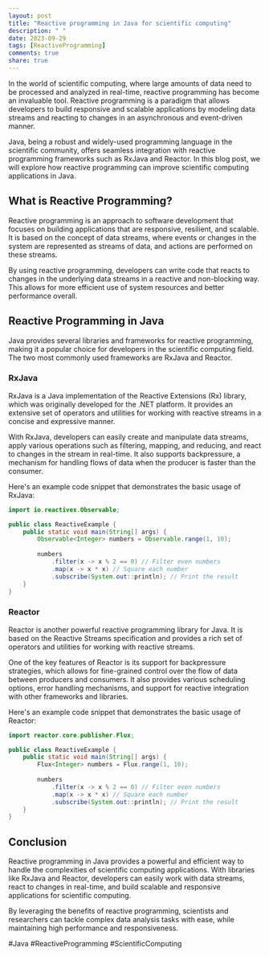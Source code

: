 ```yaml
---
layout: post
title: "Reactive programming in Java for scientific computing"
description: " "
date: 2023-09-29
tags: [ReactiveProgramming]
comments: true
share: true
---
```


In the world of scientific computing, where large amounts of data need to be processed and analyzed in real-time, reactive programming has become an invaluable tool. Reactive programming is a paradigm that allows developers to build responsive and scalable applications by modeling data streams and reacting to changes in an asynchronous and event-driven manner.

Java, being a robust and widely-used programming language in the scientific community, offers seamless integration with reactive programming frameworks such as RxJava and Reactor. In this blog post, we will explore how reactive programming can improve scientific computing applications in Java.

## What is Reactive Programming?

Reactive programming is an approach to software development that focuses on building applications that are responsive, resilient, and scalable. It is based on the concept of data streams, where events or changes in the system are represented as streams of data, and actions are performed on these streams.

By using reactive programming, developers can write code that reacts to changes in the underlying data streams in a reactive and non-blocking way. This allows for more efficient use of system resources and better performance overall.

## Reactive Programming in Java

Java provides several libraries and frameworks for reactive programming, making it a popular choice for developers in the scientific computing field. The two most commonly used frameworks are RxJava and Reactor.

### RxJava

RxJava is a Java implementation of the Reactive Extensions (Rx) library, which was originally developed for the .NET platform. It provides an extensive set of operators and utilities for working with reactive streams in a concise and expressive manner.

With RxJava, developers can easily create and manipulate data streams, apply various operations such as filtering, mapping, and reducing, and react to changes in the stream in real-time. It also supports backpressure, a mechanism for handling flows of data when the producer is faster than the consumer.

Here's an example code snippet that demonstrates the basic usage of RxJava:

```java
import io.reactivex.Observable;

public class ReactiveExample {
    public static void main(String[] args) {
        Observable<Integer> numbers = Observable.range(1, 10);
        
        numbers
            .filter(x -> x % 2 == 0) // Filter even numbers
            .map(x -> x * x) // Square each number
            .subscribe(System.out::println); // Print the result
    }
}
```

### Reactor

Reactor is another powerful reactive programming library for Java. It is based on the Reactive Streams specification and provides a rich set of operators and utilities for working with reactive streams.

One of the key features of Reactor is its support for backpressure strategies, which allows for fine-grained control over the flow of data between producers and consumers. It also provides various scheduling options, error handling mechanisms, and support for reactive integration with other frameworks and libraries.

Here's an example code snippet that demonstrates the basic usage of Reactor:

```java
import reactor.core.publisher.Flux;

public class ReactiveExample {
    public static void main(String[] args) {
        Flux<Integer> numbers = Flux.range(1, 10);
        
        numbers
            .filter(x -> x % 2 == 0) // Filter even numbers
            .map(x -> x * x) // Square each number
            .subscribe(System.out::println); // Print the result
    }
}
```

## Conclusion

Reactive programming in Java provides a powerful and efficient way to handle the complexities of scientific computing applications. With libraries like RxJava and Reactor, developers can easily work with data streams, react to changes in real-time, and build scalable and responsive applications for scientific computing.

By leveraging the benefits of reactive programming, scientists and researchers can tackle complex data analysis tasks with ease, while maintaining high performance and responsiveness.

#Java #ReactiveProgramming #ScientificComputing